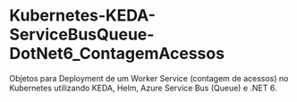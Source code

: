 # Kubernetes-KEDA-ServiceBusQueue-DotNet6_ContagemAcessos
Objetos para Deployment de um Worker Service (contagem de acessos) no Kubernetes utilizando KEDA, Helm, Azure Service Bus (Queue) e .NET 6.
